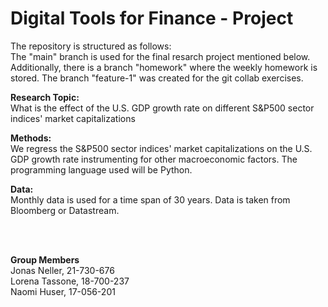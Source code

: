# Digital Tools for Finance - Project

The repository is structured as follows:<br />
The "main" branch is used for the final resarch project mentioned below. Additionally, there is a branch "homework" where the weekly homework is stored. The branch "feature-1" was created for the git collab exercises.

**Research Topic:**<br />
What is the effect of the U.S. GDP growth rate on different S&P500 sector indices' market capitalizations

**Methods:**<br />
We regress the S&P500 sector indices' market capitalizations on the U.S. GDP growth rate instrumenting for other macroeconomic factors. The programming language used will be Python.

**Data:**<br />
Monthly data is used for a time span of 30 years. Data is taken from Bloomberg or Datastream.

<br /><br />

**Group Members**<br />
Jonas Neller, 21-730-676 <br />
Lorena Tassone, 18-700-237 <br />
Naomi Huser, 17-056-201 <br />
